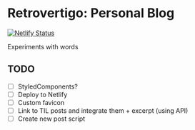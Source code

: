 # Retrovertigo: Personal Blog

[![Netlify Status](https://api.netlify.com/api/v1/badges/d3a4a4b2-5929-4593-aaaf-47a6b5485d42/deploy-status)](https://app.netlify.com/sites/retrovertigo/deploys)

Experiments with words

## TODO
- [ ] StyledComponents?
- [ ] Deploy to Netlify
- [ ] Custom favicon
- [ ] Link to TIL posts and integrate them + excerpt (using API)
- [ ] Create new post script

